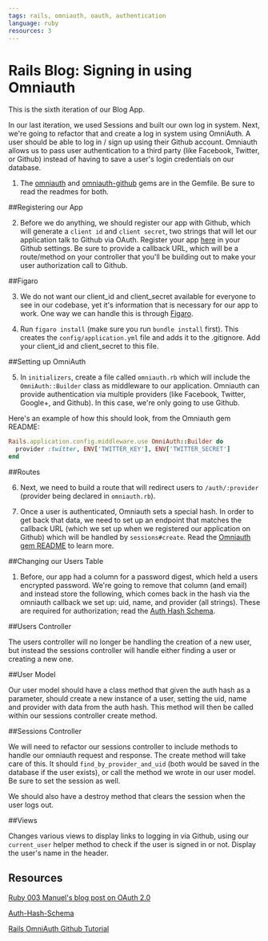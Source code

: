 ```yaml
---
tags: rails, omniauth, oauth, authentication
language: ruby
resources: 3
---
```


# Rails Blog: Signing in using Omniauth

This is the sixth iteration of our Blog App.

In our last iteration, we used Sessions and built our own log in system. Next, we're going to refactor that and create a log in system using OmniAuth. A user should be able to log in / sign up using their Github account. Omniauth allows us to pass user authentication to a third party (like Facebook, Twitter, or Github) instead of having to save a user's login credentials on our database.

1. The [omniauth](https://github.com/intridea/omniauth) and [omniauth-github](https://github.com/intridea/omniauth-github) gems are in the Gemfile. Be sure to read the readmes for both.

##Registering our App

2. Before we do anything, we should register our app with Github, which will generate a `client id` and `client secret`, two strings that will let our application talk to Github via OAuth. Register your app [here](https://github.com/settings/applications/new) in your Github settings. Be sure to provide a callback URL, which will be a route/method on your controller that you'll be building out to make your user authorization call to Github.

##Figaro

3. We do not want our client_id and client_secret available for everyone to see in our codebase, yet it's information that is necessary for our app to work. One way we can handle this is through [Figaro](https://github.com/laserlemon/figaro).

4. Run `figaro install` (make sure you run `bundle install` first). This creates the `config/application.yml` file and adds it to the .gitignore. Add your client_id and client_secret to this file.

##Setting up OmniAuth

5. In `initializers`, create a file called `omniauth.rb` which will include the `OmniAuth::Builder` class as middleware to our application. Omniauth can provide authentication via multiple providers (like Facebook, Twitter, Google+, and Github). In this case, we're only going to use Github.

Here's an example of how this should look, from the Omniauth gem README:

```ruby
Rails.application.config.middleware.use OmniAuth::Builder do
  provider :twitter, ENV['TWITTER_KEY'], ENV['TWITTER_SECRET']
end
```

##Routes

6. Next, we need to build a route that will redirect users to `/auth/:provider` (provider being declared in `omniauth.rb`).

7. Once a user is authenticated, Omniauth sets a special hash. In order to get back that data, we need to set up an endpoint that matches the callback URL (which we set up when we registered our application on Github) which will be handled by `sessions#create`. Read the [Omniauth gem README](https://github.com/intridea/omniauth) to learn more.

##Changing our Users Table

1. Before, our app had a column for a password digest, which held a users encrypted password. We're going to remove that column (and email) and instead store the following, which comes back in the hash via the omniauth callback we set up: uid, name, and provider (all strings). These are required for authorization; read the [Auth Hash Schema](https://github.com/intridea/omniauth/wiki/Auth-Hash-Schema).

##Users Controller

The users controller will no longer be handling the creation of a new user, but instead the sessions controller will handle either finding a user or creating a new one.

##User Model

Our user model should have a class method that given the auth hash as a parameter, should create a new instance of a user, setting the uid, name and provider with data from the auth hash. This method will then be called within our sessions controller create method.

##Sessions Controller

We will need to refactor our sessions controller to include methods to handle our omniauth request and response. The create method will take care of this. It should `find_by_provider_and_uid` (both would be saved in the database if the user exists), or call the method we wrote in our user model. Be sure to set the session as well.

We should also have a destroy method that clears the session when the user logs out.

##Views

Changes various views to display links to logging in via Github, using our `current_user` helper method to check if the user is signed in or not. Display the user's name in the header.

## Resources

[Ruby 003 Manuel's blog post on OAuth 2.0](http://manu3569.github.io/blog/2013/11/06/oauth-2-dot-0-what-you-need-to-know-about-it-for-building-your-next-app/)

[Auth-Hash-Schema](https://github.com/intridea/omniauth/wiki/Auth-Hash-Schema)

[Rails OmniAuth Github Tutorial](http://natashatherobot.com/rails-omniauth-github-tutorial/)
